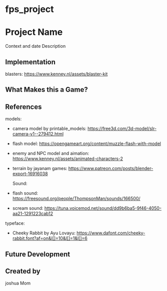 # fps_project

# Project Name
Context and date
Description

## Implementation


blasters:
https://www.kenney.nl/assets/blaster-kit

## What Makes this a Game?

## References
models:
- camera model by printable_models: https://free3d.com/3d-model/slr-camera-v1--279412.html
- flash model: https://opengameart.org/content/muzzle-flash-with-model
- enemy and NPC model and aimation: https://www.kenney.nl/assets/animated-characters-2
- terrain by jayanam games: https://www.patreon.com/posts/blender-export-16916038

  Sound:
- flash sound: https://freesound.org/people/ThompsonMan/sounds/166500/
- scream sound: https://tuna.voicemod.net/sound/dd9b6ba5-9f46-4050-aa21-1291223cab12

typeface:
- Cheeky Rabbit by Ayu Lovayu: https://www.dafont.com/cheeky-rabbit.font?af=on&l[]=10&l[]=1&l[]=6


## Future Development


## Created by
joshua Mom
